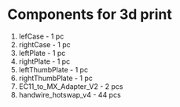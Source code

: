 # Components for 3d print

1. lefCase - 1 pc
2. rightCase - 1 pc
3. leftPlate - 1 pc
4. rightPlate - 1 pc
5. leftThumbPlate - 1 pc
6. rightThumbPlate - 1 pc
7. EC11_to_MX_Adapter_V2 - 2 pcs
8. handwire_hotswap_v4 - 44 pcs
